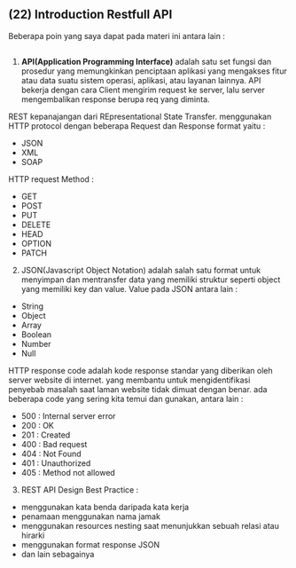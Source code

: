## (22) Introduction Restfull API

Beberapa poin yang saya dapat pada materi ini antara lain : 

##

1. **API(Application Programming Interface)** adalah satu set fungsi dan prosedur yang memungkinkan penciptaan aplikasi yang mengakses fitur atau data suatu sistem operasi, aplikasi, atau layanan lainnya. API bekerja dengan cara Client mengirim request ke server, lalu server mengembalikan response berupa req yang diminta.


REST kepanajangan dari REpresentational State Transfer. menggunakan HTTP protocol dengan beberapa Request dan Response format yaitu :
- JSON
- XML
- SOAP

HTTP request Method :
- GET
- POST
- PUT
- DELETE
- HEAD
- OPTION
- PATCH


2. JSON(Javascript Object Notation) adalah salah satu format untuk menyimpan dan mentransfer data yang memiliki struktur seperti object yang memiliki key dan value. Value pada JSON antara lain :
- String
- Object
- Array
- Boolean
- Number
- Null

HTTP response code adalah kode response standar yang diberikan oleh server website di internet. yang membantu untuk mengidentifikasi penyebab masalah saat laman website tidak dimuat dengan benar. ada beberapa code yang sering kita temui dan gunakan, antara lain :
- 500 : Internal server error
- 200 : OK
- 201 : Created
- 400 : Bad request
- 404 : Not Found
- 401 : Unauthorized
- 405 : Method not allowed


3. REST API Design Best Practice :
- menggunakan kata benda daripada kata kerja
- penamaan menggunakan nama jamak
- menggunakan resources nesting saat menunjukkan sebuah relasi atau hirarki
- menggunakan format response JSON
- dan lain sebagainya
